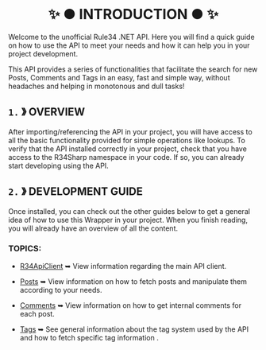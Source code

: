 ﻿<br/>
<h1 align="center"> ✨ ● INTRODUCTION ● ✨ </h1>

Welcome to the unofficial Rule34 .NET API. Here you will find a quick guide on how to use the API to meet your needs and how it can help you in your project development.

This API provides a series of functionalities that facilitate the search for new Posts, Comments and Tags in an easy, fast and simple way, without headaches and helping in monotonous and dull tasks!

## `1.` 》 OVERVIEW
After importing/referencing the API in your project, you will have access to all the basic functionality provided for simple operations like lookups. To verify that the API installed correctly in your project, check that you have access to the R34Sharp namespace in your code. If so, you can already start developing using the API.

## `2.` 》 DEVELOPMENT GUIDE
Once installed, you can check out the other guides below to get a general idea of how to use this Wrapper in your project. When you finish reading, you will already have an overview of all the content.

### TOPICS:
- [R34ApiClient](./api_client.md) ➥ View information regarding the main API client.

- [Posts](./entities/posts.md) ➥ View information on how to fetch posts and manipulate them according to your needs.

- [Comments](./entities/comments.md) ➥ View information on how to get internal comments for each post.

- [Tags](./entities/tags.md) ➥ See general information about the tag system used by the API and how to fetch specific tag information .